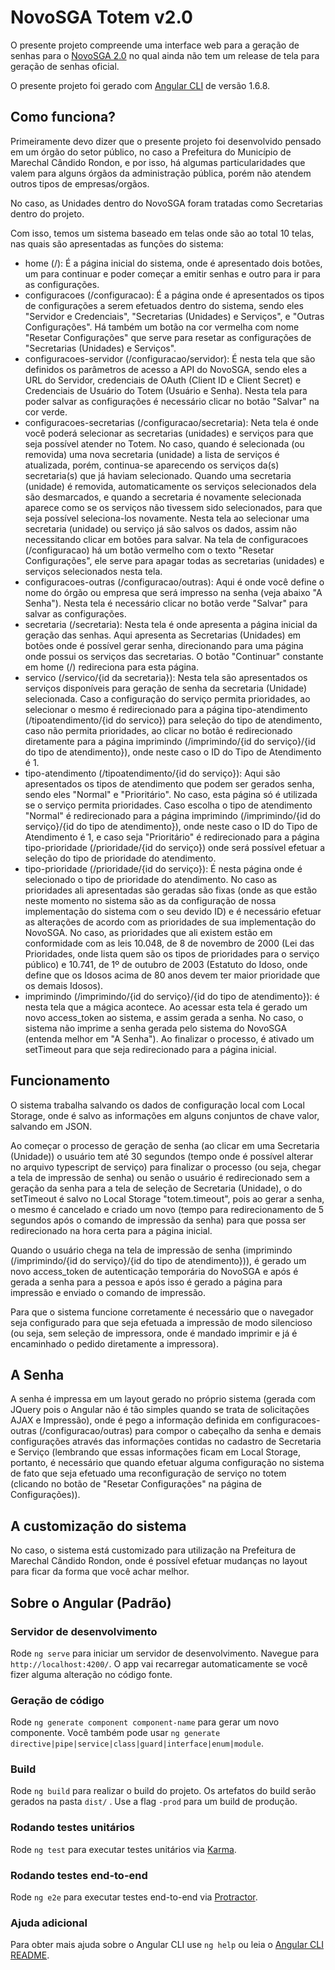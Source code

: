 # NovoSGA Totem v2.0

O presente projeto compreende uma interface web para a geração de senhas para o [NovoSGA 2.0](https://github.com/novosga/novosga) no qual ainda não tem um release de tela para geração de senhas oficial.

O presente projeto foi gerado com [Angular CLI](https://github.com/angular/angular-cli) de versão 1.6.8.

## Como funciona?
Primeiramente devo dizer que o presente projeto foi desenvolvido pensado em um órgão do setor público, no caso a Prefeitura do Município de Marechal Cândido Rondon, e por isso, há algumas particularidades que valem para alguns órgãos da administração pública, porém não atendem outros tipos de empresas/orgãos.

No caso, as Unidades dentro do NovoSGA foram tratadas como Secretarias dentro do projeto.

Com isso, temos um sistema baseado em telas onde são ao total 10 telas, nas quais são apresentadas as funções do sistema:
* home (/): É a página inicial do sistema, onde é apresentado dois botões, um para continuar e poder começar a emitir senhas e outro para ir para as configurações.
* configuracoes (/configuracao): É a página onde é apresentados os tipos de configurações a serem efetuados dentro do sistema, sendo eles "Servidor e Credenciais", "Secretarias (Unidades) e Serviços", e "Outras Configurações". Há também um botão na cor vermelha com nome "Resetar Configurações" que serve para resetar as configurações de "Secretarias (Unidades) e Serviços".
* configuracoes-servidor (/configuracao/servidor): É nesta tela que são definidos os parâmetros de acesso a API do NovoSGA, sendo eles a URL do Servidor, credenciais de OAuth (Client ID e Client Secret) e Credenciais de Usuário do Totem (Usuário e Senha). Nesta tela para poder salvar as configurações é necessário clicar no botão "Salvar" na cor verde.
* configuracoes-secretarias (/configuracao/secretaria): Neta tela é onde você poderá selecionar as secretarias (unidades) e serviços para que seja possível atender no Totem. No caso, quando é selecionada (ou removida) uma nova secretaria (unidade) a lista de serviços é atualizada, porém, continua-se aparecendo os serviços da(s) secretaria(s) que já haviam selecionado. Quando uma secretaria (unidade) é removida, automaticamente os serviços selecionados dela são desmarcados, e quando a secretaria é novamente selecionada aparece como se os serviços não tivessem sido selecionados, para que seja possível seleciona-los novamente. Nesta tela ao selecionar uma secretaria (unidade) ou serviço já são salvos os dados, assim não necessitando clicar em botões para salvar. Na tela de configuracoes (/configuracao) há um botão vermelho com o texto "Resetar Configurações", ele serve para apagar todas as secretarias (unidades) e serviços selecionados nesta tela.
* configuracoes-outras (/configuracao/outras): Aqui é onde você define o nome do órgão ou empresa que será impresso na senha (veja abaixo "A Senha"). Nesta tela é necessário clicar no botão verde "Salvar" para salvar as configurações.
* secretaria (/secretaria): Nesta tela é onde apresenta a página inicial da geração das senhas. Aqui apresenta as Secretarias (Unidades) em botões onde é possível gerar senha, direcionando para uma página onde possui os serviços das secretarias. O botão "Continuar" constante em home (/) redireciona para esta página.
* servico (/servico/{id da secretaria}): Nesta tela são apresentados os serviços disponíveis para geração de senha da secretaria (Unidade) selecionada. Caso a configuração do serviço permita prioridades, ao selecionar o mesmo é redirecionado para a página tipo-atendimento (/tipoatendimento/{id do servico}) para seleção do tipo de atendimento, caso não permita prioridades, ao clicar no botão é redirecionado diretamente para a página imprimindo (/imprimindo/{id do serviço}/{id do tipo de atendimento}), onde neste caso o ID do Tipo de Atendimento é 1.
* tipo-atendimento (/tipoatendimento/{id do serviço}): Aqui são apresentados os tipos de atendimento que podem ser gerados senha, sendo eles "Normal" e "Prioritário". No caso, esta página só é utilizada se o serviço permita prioridades. Caso escolha o tipo de atendimento "Normal" é redirecionado para a página imprimindo (/imprimindo/{id do serviço}/{id do tipo de atendimento}), onde neste caso o ID do Tipo de Atendimento é 1, e caso seja "Prioritário" é redirecionado para a página tipo-prioridade (/prioridade/{id do serviço}) onde será possível efetuar a seleção do tipo de prioridade do atendimento.
* tipo-prioridade (/prioridade/{id do serviço}): É nesta página onde é selecionado o tipo de prioridade do atendimento. No caso as prioridades ali apresentadas são geradas são fixas (onde as que estão neste momento no sistema são as da configuração de nossa implementação do sistema com o seu devido ID) e é necessário efetuar as alterações de acordo com as prioridades de sua implementação do NovoSGA. No caso, as prioridades que ali existem estão em conformidade com as leis 10.048, de 8 de novembro de 2000 (Lei das Prioridades, onde lista quem são os tipos de prioridades para o serviço público) e 10.741, de 1º de outubro de 2003 (Estatuto do Idoso, onde define que os Idosos acima de 80 anos devem ter maior prioridade que os demais Idosos).
* imprimindo (/imprimindo/{id do serviço}/{id do tipo de atendimento}): é nesta tela que a mágica acontece. Ao acessar esta tela é gerado um novo access_token ao sistema, e assim gerada a senha. No caso, o sistema não imprime a senha gerada pelo sistema do NovoSGA (entenda melhor em "A Senha"). Ao finalizar o processo, é ativado um setTimeout para que seja redirecionado para a página inicial.

## Funcionamento
O sistema trabalha salvando os dados de configuração local com Local Storage, onde é salvo as informações em alguns conjuntos de chave valor, salvando em JSON.

Ao começar o processo de geração de senha (ao clicar em uma Secretaria (Unidade)) o usuário tem até 30 segundos (tempo onde é possível alterar no arquivo typescript de serviço) para finalizar o processo (ou seja, chegar a tela de impressão de senha) ou senão o usuário é redirecionado sem a geração da senha para a tela de seleção de Secretaria (Unidade), o do setTimeout é salvo no Local Storage "totem.timeout", pois ao gerar a senha, o mesmo é cancelado e criado um novo (tempo para redirecionamento de 5 segundos após o comando de impressão da senha) para que possa ser redirecionado na hora certa para a página inicial.

Quando o usuário chega na tela de impressão de senha (imprimindo (/imprimindo/{id do serviço}/{id do tipo de atendimento})), é gerado um novo access_token de autenticação temporária do NovoSGA e após é gerada a senha para a pessoa e após isso é gerado a página para impressão e enviado o comando de impressão.

Para que o sistema funcione corretamente é necessário que o navegador seja configurado para que seja efetuada a impressão de modo silencioso (ou seja, sem seleção de impressora, onde é mandado imprimir e já é encaminhado o pedido diretamente a impressora).

## A Senha

A senha é impressa em um layout gerado no próprio sistema (gerada com JQuery pois o Angular não é tão simples quando se trata de solicitações AJAX e Impressão), onde é pego a informação definida em configuracoes-outras (/configuracao/outras) para compor o cabeçalho da senha e demais configurações através das informações contidas no cadastro de Secretaria e Serviço (lembrando que essas informações ficam em Local Storage, portanto, é necessário que quando efetuar alguma configuração no sistema de fato que seja efetuado uma reconfiguração de serviço no totem (clicando no botão de "Resetar Configurações" na página de Configurações)).

## A customização do sistema

No caso, o sistema está customizado para utilização na Prefeitura de Marechal Cândido Rondon, onde é possível efetuar mudanças no layout para ficar da forma que você achar melhor.

## Sobre o Angular (Padrão)

### Servidor de desenvolvimento

Rode `ng serve` para iniciar um servidor de desenvolvimento. Navegue para `http://localhost:4200/`. O app vai recarregar automaticamente se você fizer alguma alteração no código fonte.

### Geração de código

Rode `ng generate component component-name` para gerar um novo componente. Você também pode usar `ng generate directive|pipe|service|class|guard|interface|enum|module`.

### Build

Rode `ng build` para realizar o build do projeto. Os artefatos do build serão gerados na pasta `dist/` . Use a flag `-prod` para um  build de produção.

### Rodando testes unitários

Rode `ng test` para executar testes unitários via [Karma](https://karma-runner.github.io).

### Rodando testes end-to-end

Rode `ng e2e` para executar testes end-to-end via [Protractor](http://www.protractortest.org/).

### Ajuda adicional

Para obter mais ajuda sobre o Angular CLI use `ng help` ou leia o [Angular CLI README](https://github.com/angular/angular-cli/blob/master/README.md).
